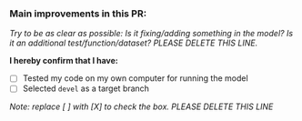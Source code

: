 ### Main improvements in this PR:
*Try to be as clear as possible: Is it fixing/adding something in the model? Is it an additional test/function/dataset? PLEASE DELETE THIS LINE.*

**I hereby confirm that I have:**

- [ ] Tested my code on my own computer for running the model
- [ ] Selected `devel` as a target branch

*Note: replace [ ] with [X] to check the box. PLEASE DELETE THIS LINE*
